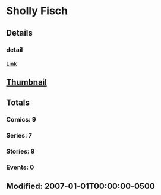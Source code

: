# Sholly  Fisch 
## Details
### detail
#### [Link](http://marvel.com/comics/creators/3832/sholly_fisch?utm_campaign=apiRef&utm_source=225578a89fc76f3d20fbffda5d17a88d)
## [Thumbnail](http://i.annihil.us/u/prod/marvel/i/mg/b/40/image_not_available.jpg)
## Totals
### Comics: 9
### Series: 7
### Stories: 9
### Events: 0
## Modified: 2007-01-01T00:00:00-0500